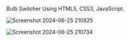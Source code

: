 Bulb Switcher Using HTML5, CSS3, JavaScript.

![Screenshot 2024-06-25 210825](https://github.com/genze121/Bulb-Switcher/assets/45147588/e75593af-ae5a-4518-a05a-dc10d40d19a8)

![Screenshot 2024-06-25 210734](https://github.com/genze121/Bulb-Switcher/assets/45147588/bae84741-623c-4297-b07f-bfb812df1ffe)


